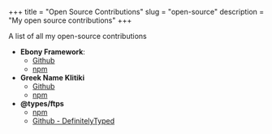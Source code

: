 +++
title = "Open Source Contributions"
slug = "open-source"
description = "My open source contributions"
+++

A list of all my open-source contributions

* **Ebony Framework**: 
    * [Github](https://github.com/chrispanag/ebony)
    * [npm](https://www.npmjs.com/package/ebony-framework)
* **Greek Name Klitiki**
    * [Github](https://github.com/chrispanag/greek-name-klitiki)
    * [npm](https://www.npmjs.com/package/greek-name-klitiki)
* **@types/ftps**
    * [npm](https://www.npmjs.com/package/@types/ftps)
    * [Github - DefinitelyTyped](https://github.com/DefinitelyTyped/DefinitelyTyped/tree/3620be6751c532f1c3ce08d03554ee273fa14f70/types/ftps)